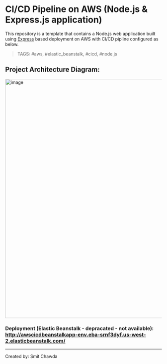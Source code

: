 # CI/CD Pipeline on AWS (Node.js & Express.js application)

This repository is a template that contains a Node.js web application built using [Express](https://expressjs.com/) based deployment on AWS with CI/CD pipline configured as below.

> TAGS: #aws, #elastic_beanstalk, #cicd, #node.js

## Project Architecture Diagram: 
<img width="766" alt="image" src="https://user-images.githubusercontent.com/59838606/221687345-79e3f56a-fd1d-4236-8294-91934b14a9ea.png">


### Deployment (Elastic Beanstalk - depracated - not available): http://awscicdbeanstalkapp-env.eba-srnf3dyf.us-west-2.elasticbeanstalk.com/


-----------------------------------------------------------------------------------------------------------------------------------------------------
Created by: Smit Chawda

